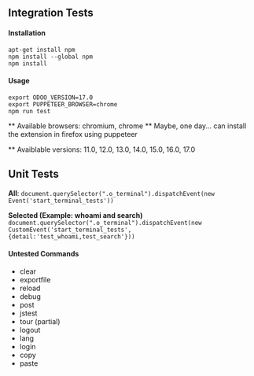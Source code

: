 ## Integration Tests

#### Installation

```
apt-get install npm
npm install --global npm
npm install
```

#### Usage

```
export ODOO_VERSION=17.0
export PUPPETEER_BROWSER=chrome
npm run test
```

\*\* Available browsers: chromium, chrome \*\* Maybe, one day... can install the extension in firefox using puppeteer

\*\* Avaiblable versions: 11.0, 12.0, 13.0, 14.0, 15.0, 16.0, 17.0

## Unit Tests

**All**: `document.querySelector(".o_terminal").dispatchEvent(new Event('start_terminal_tests'))`

**Selected (Example: whoami and search)**
`document.querySelector(".o_terminal").dispatchEvent(new CustomEvent('start_terminal_tests', {detail:'test_whoami,test_search'}))`

#### Untested Commands

- clear
- exportfile
- reload
- debug
- post
- jstest
- tour (partial)
- logout
- lang
- login
- copy
- paste
